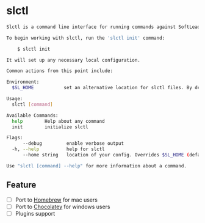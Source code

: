 # slctl

```sh
Slctl is a command line interface for running commands against SoftLeader services.

To begin working with slctl, run the 'slctl init' command:

	$ slctl init

It will set up any necessary local configuration.

Common actions from this point include:

Environment:
  $SL_HOME           set an alternative location for slctl files. By default, these are stored in ~/.sl

Usage:
  slctl [command]

Available Commands:
  help        Help about any command
  init        initialize slctl

Flags:
      --debug         enable verbose output
  -h, --help          help for slctl
      --home string   location of your config. Overrides $SL_HOME (default "~/.sl")

Use "slctl [command] --help" for more information about a command.
```

## Feature

- [ ] Port to [Homebrew](https://brew.sh/index_zh-tw) for mac users
- [ ] Port to [Chocolatey](https://chocolatey.org/) for windows users
- [ ] Plugins support
